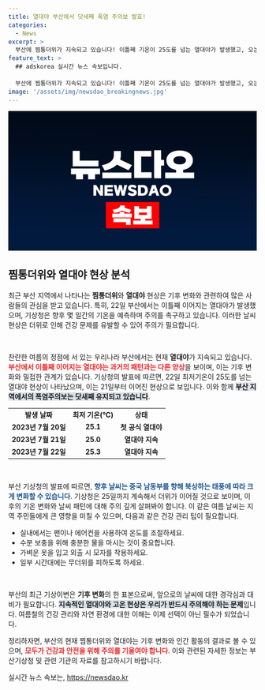 ```yaml
---
title: 열대야 부산에서 닷새째 폭염 주의보 발효!
categories:
  - News
excerpt: >
  부산에 찜통더위가 지속되고 있습니다! 이틀째 기온이 25도를 넘는 열대야가 발생했고, 오는 25일까지 무더위가 계속될 전망. 태풍의 영향으로 날씨 변화도 예상되니, 여름철 건강에 유의하세요!
feature_text: >
  ## adskorea 실시간 뉴스 속보입니다.

  부산에 찜통더위가 지속되고 있습니다! 이틀째 기온이 25도를 넘는 열대야가 발생했고, 오는 25일까지 무더위가 계속될 전망. 태풍의 영향으로 날씨 변화도 예상되니, 여름철 건강에 유의하세요!
image: '/assets/img/newsdao_breakingnews.jpg'
---
```


<p><img src="/assets/img/newsdao_breakingnews.jpg" alt="adskorea 속보" /></p>

<h2 data-ke-size="size26">찜통더위와 열대야 현상 분석</h2>

<p data-ke-size="size16">최근 부산 지역에서 나타나는 <b>찜통더위</b>와 <b>열대야</b> 현상은 기후 변화와 관련하여 많은 사람들의 관심을 받고 있습니다. 특히, 22일 부산에서는 이틀째 이어지는 열대야가 발생했으며, 기상청은 향후 몇 일간의 기온을 예측하며 주의를 촉구하고 있습니다. 이러한 날씨 현상은 더위로 인해 건강 문제를 유발할 수 있어 주의가 필요합니다.</p>

<p data-ke-size="size16">&nbsp;</p>

<p>찬란한 여름의 정점에 서 있는 우리나라 부산에서는 현재 <b>열대야</b>가 지속되고 있습니다. <b><span style="color: #ee2323;">부산에서 이틀째 이어지는 열대야는 과거의 패턴과는 다른 양상</span></b>을 보이며, 이는 기후 변화와 밀접한 관계가 있습니다. 기상청의 발표에 따르면, 22일 최저기온이 25도를 넘는 열대야 현상이 나타났으며, 이는 21일부터 이어진 현상으로 보입니다. 이와 함께 <b><span style="background-color: #21538527;">부산 지역에서의 폭염주의보는 닷새째 유지되고 있습니다</span></b>.</p>

<table style="width: 100%; border-collapse: collapse;">
<tr>
<td style="text-align: center; height: 17px;"><b>발생 날짜</b></td>
<td style="text-align: center; height: 17px;"><b>최저 기온(℃)</b></td>
<td style="text-align: center; height: 17px;"><b>상태</b></td>
</tr>
<tr>
<td style="text-align: center; height: 17px;"><b>2023년 7월 20일</b></td>
<td style="text-align: center; height: 17px;"><b>25.1</b></td>
<td style="text-align: center; height: 17px;"><b>첫 공식 열대야</b></td>
</tr>
<tr>
<td style="text-align: center; height: 17px;"><b>2023년 7월 21일</b></td>
<td style="text-align: center; height: 17px;"><b>25.0</b></td>
<td style="text-align: center; height: 17px;"><b>열대야 지속</b></td>
</tr>
<tr>
<td style="text-align: center; height: 17px;"><b>2023년 7월 22일</b></td>
<td style="text-align: center; height: 17px;"><b>25.3</b></td>
<td style="text-align: center; height: 17px;"><b>열대야 지속</b></td>
</tr>
</table>

<p data-ke-size="size16">&nbsp;</p>

<p>부산 기상청의 발표에 따르면, <b><span style="color: #1a5490;">향후 날씨는 중국 남동부를 향해 북상하는 태풍에 따라 크게 변화할 수 있습니다</span></b>. 기상청은 25일까지 계속해서 더위가 이어질 것으로 보이며, 이후의 기온 변화와 날씨 패턴에 대해 주의 깊게 살펴봐야 합니다. 이 같은 여름 날씨는 지역 주민들에게 큰 영향을 미칠 수 있으며, 다음과 같은 건강 관리 팁이 필요합니다.</p>

<ul>
<li>실내에서는 팬이나 에어컨을 사용하여 온도를 조절하세요.</li>
<li>수분 보충을 위해 충분한 물을 마시는 것이 중요합니다.</li>
<li>가벼운 옷을 입고 외출 시 모자를 착용하세요.</li>
<li>일부 시간대에는 무더위를 피하도록 하세요.</li>
</ul>

<p data-ke-size="size16">&nbsp;</p>

<p>부산의 최근 기상이변은 <b>기후 변화</b>의 한 표본으로써, 앞으로의 날씨에 대한 경각심과 대비가 필요합니다. <b><span style="background-color: #21538527;">지속적인 열대야와 고온 현상은 우리가 반드시 주의해야 하는 문제</span></b>입니다. 여름철의 건강 관리와 자연 환경에 대한 이해는 이제 선택이 아닌 필수가 되었습니다. </p>

<p>정리하자면, 부산의 현재 찜통더위와 열대야는 기후 변화와 인간 활동의 결과로 볼 수 있으며, <b><span style="color: #ee2323;">모두가 건강과 안전을 위해 주의를 기울여야 합니다</span></b>. 이와 관련된 자세한 정보는 부산기상청 및 관련 기관의 자료를 참고하시기 바랍니다.</p>
실시간 뉴스 속보는, <a href="https://newsdao.kr" rel="dofollow">https://newsdao.kr</a>



